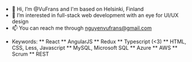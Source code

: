 - 👋 Hi, I’m @VuFrans and I'm based on Helsinki, Finland
- 👀 I’m interested in full-stack web development with an eye for UI/UX design
- 📫 You can reach me through nguyenvufrans@gmail.com
* Keywords:
** React
** AngularJS
** Redux
** Typescript (<3)
** HTML, CSS, Less, Javascript
** MySQL, Microsoft SQL
** Azure
** AWS
** Scrum
** REST
